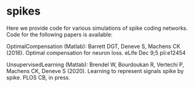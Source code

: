 # spikes

Here we provide code for various simulations of spike coding networks.
Code for the following papers is available:

OptimalCompensation (Matlab):
Barrett DGT, Deneve S, Machens CK (2016). Optimal compensation for neuron
loss. eLife Dec 9;5 pii:e12454

UnsupervisedLearning (Matlab):
Brendel W, Bourdoukan R, Vertechi P, Machens CK, Deneve S (2020). Learning to represent signals spike by spike. PLOS CB, in press.
